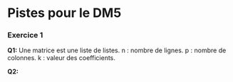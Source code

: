 # Pistes pour le DM5

### Exercice 1

**Q1:** Une matrice est une liste de listes.
n : nombre de lignes.
p : nombre de colonnes.
k : valeur des coefficients.

**Q2:** 
